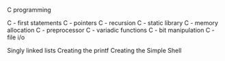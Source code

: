 C programming 

C - first statements
C - pointers
C - recursion
C - static library
C - memory allocation
C - preprocessor
C - variadic functions
C - bit manipulation
C - file i/o

Singly linked lists
Creating the printf
Creating the Simple Shell
